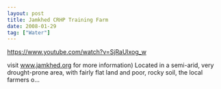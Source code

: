 ```yaml
---
layout: post
title: Jamkhed CRHP Training Farm
date: 2008-01-29
tag: ["Water"]
---
```


https://www.youtube.com/watch?v=SjRaUlxog_w  

visit www.jamkhed.org for more information) Located in a semi-arid, very drought-prone area, with fairly flat land and poor, rocky soil, the local farmers o...
